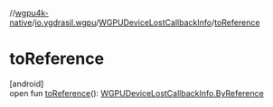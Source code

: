 //[wgpu4k-native](../../../index.md)/[io.ygdrasil.wgpu](../index.md)/[WGPUDeviceLostCallbackInfo](index.md)/[toReference](to-reference.md)

# toReference

[android]\
open fun [toReference](to-reference.md)(): [WGPUDeviceLostCallbackInfo.ByReference](../../io.ygdrasil.wgpu.android/-w-g-p-u-device-lost-callback-info/-by-reference/index.md)